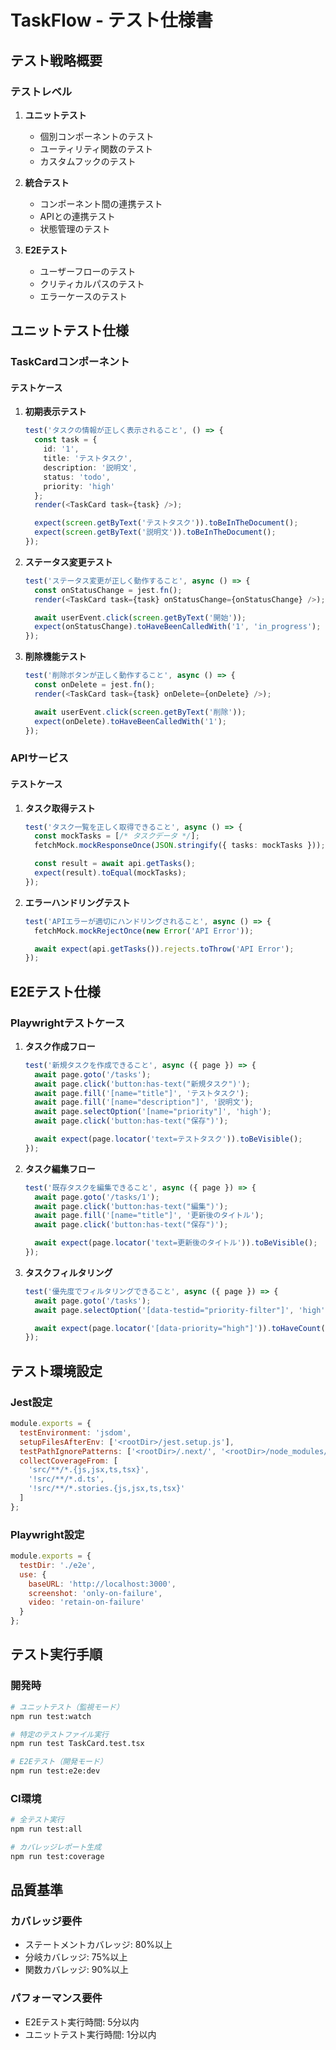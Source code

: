 # TaskFlow - テスト仕様書

## テスト戦略概要

### テストレベル
1. **ユニットテスト**
   - 個別コンポーネントのテスト
   - ユーティリティ関数のテスト
   - カスタムフックのテスト

2. **統合テスト**
   - コンポーネント間の連携テスト
   - APIとの連携テスト
   - 状態管理のテスト

3. **E2Eテスト**
   - ユーザーフローのテスト
   - クリティカルパスのテスト
   - エラーケースのテスト

## ユニットテスト仕様

### TaskCardコンポーネント

#### テストケース
1. **初期表示テスト**
   ```typescript
   test('タスクの情報が正しく表示されること', () => {
     const task = {
       id: '1',
       title: 'テストタスク',
       description: '説明文',
       status: 'todo',
       priority: 'high'
     };
     render(<TaskCard task={task} />);

     expect(screen.getByText('テストタスク')).toBeInTheDocument();
     expect(screen.getByText('説明文')).toBeInTheDocument();
   });
   ```

2. **ステータス変更テスト**
   ```typescript
   test('ステータス変更が正しく動作すること', async () => {
     const onStatusChange = jest.fn();
     render(<TaskCard task={task} onStatusChange={onStatusChange} />);

     await userEvent.click(screen.getByText('開始'));
     expect(onStatusChange).toHaveBeenCalledWith('1', 'in_progress');
   });
   ```

3. **削除機能テスト**
   ```typescript
   test('削除ボタンが正しく動作すること', async () => {
     const onDelete = jest.fn();
     render(<TaskCard task={task} onDelete={onDelete} />);

     await userEvent.click(screen.getByText('削除'));
     expect(onDelete).toHaveBeenCalledWith('1');
   });
   ```

### APIサービス

#### テストケース
1. **タスク取得テスト**
   ```typescript
   test('タスク一覧を正しく取得できること', async () => {
     const mockTasks = [/* タスクデータ */];
     fetchMock.mockResponseOnce(JSON.stringify({ tasks: mockTasks }));

     const result = await api.getTasks();
     expect(result).toEqual(mockTasks);
   });
   ```

2. **エラーハンドリングテスト**
   ```typescript
   test('APIエラーが適切にハンドリングされること', async () => {
     fetchMock.mockRejectOnce(new Error('API Error'));

     await expect(api.getTasks()).rejects.toThrow('API Error');
   });
   ```

## E2Eテスト仕様

### Playwrightテストケース

1. **タスク作成フロー**
   ```typescript
   test('新規タスクを作成できること', async ({ page }) => {
     await page.goto('/tasks');
     await page.click('button:has-text("新規タスク")');
     await page.fill('[name="title"]', 'テストタスク');
     await page.fill('[name="description"]', '説明文');
     await page.selectOption('[name="priority"]', 'high');
     await page.click('button:has-text("保存")');

     await expect(page.locator('text=テストタスク')).toBeVisible();
   });
   ```

2. **タスク編集フロー**
   ```typescript
   test('既存タスクを編集できること', async ({ page }) => {
     await page.goto('/tasks/1');
     await page.click('button:has-text("編集")');
     await page.fill('[name="title"]', '更新後のタイトル');
     await page.click('button:has-text("保存")');

     await expect(page.locator('text=更新後のタイトル')).toBeVisible();
   });
   ```

3. **タスクフィルタリング**
   ```typescript
   test('優先度でフィルタリングできること', async ({ page }) => {
     await page.goto('/tasks');
     await page.selectOption('[data-testid="priority-filter"]', 'high');

     await expect(page.locator('[data-priority="high"]')).toHaveCount(3);
   });
   ```

## テスト環境設定

### Jest設定
```javascript
module.exports = {
  testEnvironment: 'jsdom',
  setupFilesAfterEnv: ['<rootDir>/jest.setup.js'],
  testPathIgnorePatterns: ['<rootDir>/.next/', '<rootDir>/node_modules/'],
  collectCoverageFrom: [
    'src/**/*.{js,jsx,ts,tsx}',
    '!src/**/*.d.ts',
    '!src/**/*.stories.{js,jsx,ts,tsx}'
  ]
};
```

### Playwright設定
```javascript
module.exports = {
  testDir: './e2e',
  use: {
    baseURL: 'http://localhost:3000',
    screenshot: 'only-on-failure',
    video: 'retain-on-failure'
  }
};
```

## テスト実行手順

### 開発時
```bash
# ユニットテスト（監視モード）
npm run test:watch

# 特定のテストファイル実行
npm run test TaskCard.test.tsx

# E2Eテスト（開発モード）
npm run test:e2e:dev
```

### CI環境
```bash
# 全テスト実行
npm run test:all

# カバレッジレポート生成
npm run test:coverage
```

## 品質基準

### カバレッジ要件
- ステートメントカバレッジ: 80%以上
- 分岐カバレッジ: 75%以上
- 関数カバレッジ: 90%以上

### パフォーマンス要件
- E2Eテスト実行時間: 5分以内
- ユニットテスト実行時間: 1分以内